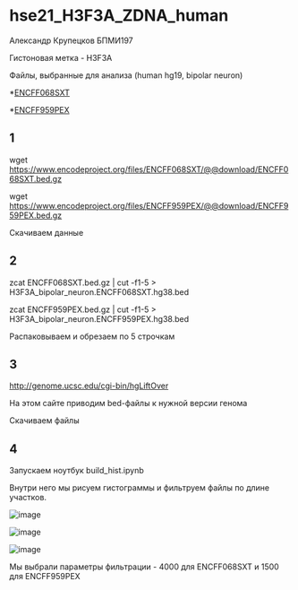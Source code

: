 # hse21_H3F3A_ZDNA_human

Александр Крупецков БПМИ197

Гистоновая метка - H3F3A

Файлы, выбранные для анализа (human hg19, bipolar neuron)

*[ENCFF068SXT](https://www.encodeproject.org/files/ENCFF068SXT/)

*[ENCFF959PEX](https://www.encodeproject.org/files/ENCFF959PEX/)


## 1

wget https://www.encodeproject.org/files/ENCFF068SXT/@@download/ENCFF068SXT.bed.gz

wget https://www.encodeproject.org/files/ENCFF959PEX/@@download/ENCFF959PEX.bed.gz

Скачиваем данные

## 2

zcat ENCFF068SXT.bed.gz | cut -f1-5 > H3F3A_bipolar_neuron.ENCFF068SXT.hg38.bed

zcat ENCFF959PEX.bed.gz | cut -f1-5 > H3F3A_bipolar_neuron.ENCFF959PEX.hg38.bed

Распаковываем и обрезаем по 5 строчкам

## 3

http://genome.ucsc.edu/cgi-bin/hgLiftOver

На этом сайте приводим bed-файлы к нужной версии генома

Скачиваем файлы

## 4

Запускаем ноутбук build_hist.ipynb

Внутри него мы рисуем гистограммы и фильтруем файлы по длине участков.

![image](https://user-images.githubusercontent.com/71072356/140648907-e28d51cd-6b75-4456-b2bb-9bd29554577d.png)

![image](https://user-images.githubusercontent.com/71072356/140648918-742a28f5-89f6-4939-b17f-096f8ac13acb.png)

![image](https://user-images.githubusercontent.com/71072356/140648926-a83b718a-bcd6-449b-b632-421ab7855c36.png)

Мы выбрали параметры фильтрации - 4000 для ENCFF068SXT и 1500 для ENCFF959PEX
